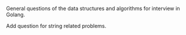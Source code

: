 General questions of the data structures and algorithms for interview in Golang.

Add question for string related problems.